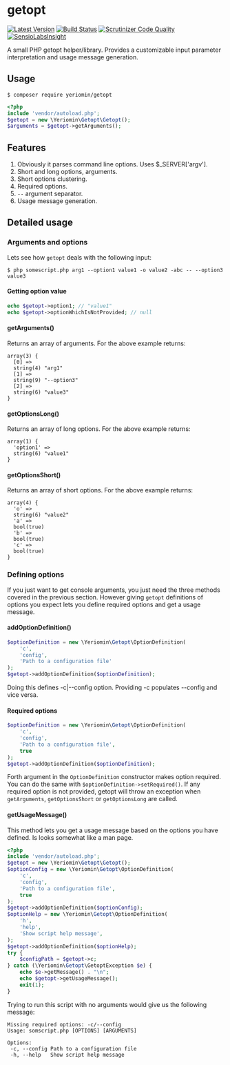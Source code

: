 # getopt

[![Latest Version](https://img.shields.io/packagist/v/yeriomin/getopt.svg)](https://packagist.org/packages/yeriomin/getopt)
[![Build Status](https://travis-ci.org/yeriomin/getopt.svg?branch=master)](https://travis-ci.org/yeriomin/getopt)
[![Scrutinizer Code Quality](https://scrutinizer-ci.com/g/yeriomin/getopt/badges/quality-score.png)](https://scrutinizer-ci.com/g/yeriomin/getopt)
[![SensioLabsInsight](https://insight.sensiolabs.com/projects/fadf2986-e7b3-4e35-ac74-8ed3073fe2f6/mini.png)](https://insight.sensiolabs.com/projects/fadf2986-e7b3-4e35-ac74-8ed3073fe2f6)

A small PHP getopt helper/library. Provides a customizable input parameter interpretation and usage message generation.

## Usage

`$ composer require yeriomin/getopt`

```php
<?php
include 'vendor/autoload.php';
$getopt = new \Yeriomin\Getopt\Getopt();
$arguments = $getopt->getArguments();
```

## Features

1. Obviously it parses command line options. Uses $_SERVER['argv'].
2. Short and long options, arguments.
3. Short options clustering.
4. Required options.
5. `--` argument separator.
6. Usage message generation.

## Detailed usage

### Arguments and options

Lets see how `getopt` deals with the following input:

`$ php somescript.php arg1 --option1 value1 -o value2 -abc -- --option3 value3`

#### Getting option value

```php
echo $getopt->option1; // "value1"
echo $getopt->optionWhichIsNotProvided; // null
```

#### getArguments()

Returns an array of arguments. For the above example returns:

```
array(3) {
  [0] =>
  string(4) "arg1"
  [1] =>
  string(9) "--option3"
  [2] =>
  string(6) "value3"
}
```

#### getOptionsLong()

Returns an array of long options. For the above example returns:

```
array(1) {
  'option1' =>
  string(6) "value1"
}
```

#### getOptionsShort()
Returns an array of short options. For the above example returns:

```
array(4) {
  'o' =>
  string(6) "value2"
  'a' =>
  bool(true)
  'b' =>
  bool(true)
  'c' =>
  bool(true)
}
```

### Defining options

If you just want to get console arguments, you just need the three methods covered in the previous section. However giving `getopt` definitions of options you expect lets you define required options and get a usage message.

#### addOptionDefinition()

```php
$optionDefinition = new \Yeriomin\Getopt\OptionDefinition(
    'c',
    'config',
    'Path to a configuration file'
);
$getopt->addOptionDefinition($optionDefinition);
```

Doing this defines -c|--config option. Providing -c populates --config and vice versa.

#### Required options

```php
$optionDefinition = new \Yeriomin\Getopt\OptionDefinition(
    'c',
    'config',
    'Path to a configuration file',
    true
);
$getopt->addOptionDefinition($optionDefinition);
```

Forth argument in the `OptionDefinition` constructor makes option required. You can do the same with `$optionDefinition->setRequired()`. If any required option is not provided, getopt will throw an exception when `getArguments`, `getOptionsShort` or `getOptionsLong` are called.

#### getUsageMessage()

This method lets you get a usage message based on the options you have defined. Is looks somewhat like a man page.

```php
<?php
include 'vendor/autoload.php';
$getopt = new \Yeriomin\Getopt\Getopt();
$optionConfig = new \Yeriomin\Getopt\OptionDefinition(
    'c',
    'config',
    'Path to a configuration file',
    true
);
$getopt->addOptionDefinition($optionConfig);
$optionHelp = new \Yeriomin\Getopt\OptionDefinition(
    'h',
    'help',
    'Show script help message',
);
$getopt->addOptionDefinition($optionHelp);
try {
    $configPath = $getopt->c;
} catch (\Yeriomin\Getopt\GetoptException $e) {
    echo $e->getMessage() . "\n";
    echo $getopt->getUsageMessage();
    exit(1);
}
```

Trying to run this script with no arguments would give us the following message:

```
Missing required options: -c/--config
Usage: somscript.php [OPTIONS] [ARGUMENTS]

Options:
 -c, --config Path to a configuration file
 -h, --help   Show script help message
```
